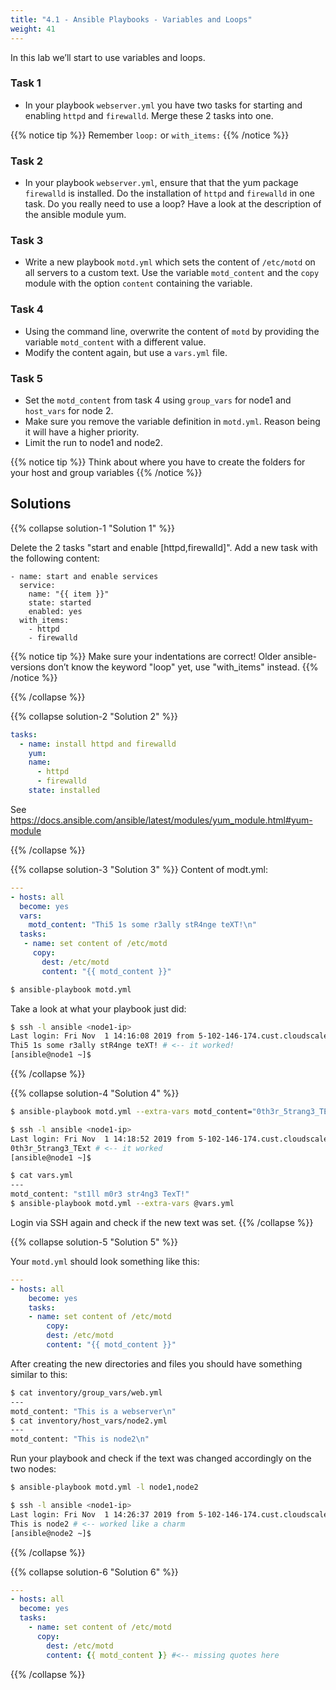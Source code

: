 ```yaml
---
title: "4.1 - Ansible Playbooks - Variables and Loops"
weight: 41
---
```


In this lab we’ll start to use variables and loops.

### Task 1

 - In your playbook `webserver.yml` you have two tasks for starting and enabling `httpd` and `firewalld`.
   Merge these 2 tasks into one.

{{% notice tip %}}
Remember `loop:` or `with_items:`
{{% /notice %}}

### Task 2

- In your playbook `webserver.yml`, ensure that that the yum package `firewalld` is installed. Do the installation of `httpd` and `firewalld` in one task. Do you really need to use a loop? Have a look at the description of the ansible module yum.

### Task 3

  - Write a new playbook `motd.yml` which sets the content of
    `/etc/motd` on all servers to a custom text. Use the variable
    `motd_content` and the `copy` module with the option `content`
    containing the variable.

### Task 4

  - Using the command line, overwrite the content of `motd` by providing
    the variable `motd_content` with a different value.
  - Modify the content again, but use a `vars.yml` file.

### Task 5

  - Set the `motd_content` from task 4 using `group_vars` for node1 and
    `host_vars` for node 2.
  - Make sure you remove the variable definition in `motd.yml`. Reason
    being it will have a higher priority.
  - Limit the run to node1 and node2.

{{% notice tip %}}
Think about where you have to create the folders for your host and
group variables
{{% /notice %}}

## Solutions

{{% collapse solution-1 "Solution 1" %}}

Delete the 2 tasks "start and enable \[httpd,firewalld\]". Add a new
task with the following content:

    - name: start and enable services
      service:
        name: "{{ item }}"
        state: started
        enabled: yes
      with_items:
        - httpd
        - firewalld

{{% notice tip %}}
Make sure your indentations are correct\! Older ansible-versions don’t
know the keyword "loop" yet, use "with\_items" instead.
{{% /notice %}}

{{% /collapse %}}

{{% collapse solution-2 "Solution 2" %}}
```yaml
tasks:
  - name: install httpd and firewalld
    yum:
    name:
      - httpd
      - firewalld
    state: installed
```
See https://docs.ansible.com/ansible/latest/modules/yum_module.html#yum-module

{{% /collapse %}}


{{% collapse solution-3 "Solution 3" %}}
Content of modt.yml:

```yaml
---
- hosts: all
  become: yes
  vars:
    motd_content: "Thi5 1s some r3ally stR4nge teXT!\n"
  tasks:
   - name: set content of /etc/motd
     copy:
       dest: /etc/motd
       content: "{{ motd_content }}"
```
```bash
$ ansible-playbook motd.yml
```

Take a look at what your playbook just did:

```bash
$ ssh -l ansible <node1-ip>
Last login: Fri Nov  1 14:16:08 2019 from 5-102-146-174.cust.cloudscale.ch
Thi5 1s some r3ally stR4nge teXT! # <-- it worked!
[ansible@node1 ~]$
```
{{% /collapse %}}

{{% collapse solution-4 "Solution 4" %}}

```bash
$ ansible-playbook motd.yml --extra-vars motd_content="0th3r_5trang3_TExt"

$ ssh -l ansible <node1-ip>
Last login: Fri Nov  1 14:18:52 2019 from 5-102-146-174.cust.cloudscale.ch
0th3r_5trang3_TExt # <-- it worked
[ansible@node1 ~]$
```

```bash
$ cat vars.yml
---
motd_content: "st1ll m0r3 str4ng3 TexT!"
$ ansible-playbook motd.yml --extra-vars @vars.yml
```

Login via SSH again and check if the new text was set.
{{% /collapse %}}

{{% collapse solution-5 "Solution 5" %}}

Your `motd.yml` should look something like this:

```yaml
---
- hosts: all
    become: yes
    tasks:
    - name: set content of /etc/motd
        copy:
        dest: /etc/motd
        content: "{{ motd_content }}"
```

After creating the new directories and files you should have something
similar to this:

```bash
$ cat inventory/group_vars/web.yml
---
motd_content: "This is a webserver\n"
$ cat inventory/host_vars/node2.yml
---
motd_content: "This is node2\n"
```

Run your playbook and check if the text was changed accordingly on the
two nodes:

```bash
$ ansible-playbook motd.yml -l node1,node2

$ ssh -l ansible <node1-ip>
Last login: Fri Nov  1 14:26:37 2019 from 5-102-146-174.cust.cloudscale.ch
This is node2 # <-- worked like a charm
[ansible@node2 ~]$
```
{{% /collapse %}}

{{% collapse solution-6 "Solution 6" %}}
```yaml
---
- hosts: all
  become: yes
  tasks:
    - name: set content of /etc/motd
      copy:
        dest: /etc/motd
        content: {{ motd_content }} #<-- missing quotes here
``` 
{{% /collapse %}}
